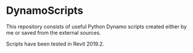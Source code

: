 # DynamoScripts

This repository consists of useful Python Dynamo scripts created either by me or saved from the external sources.

Scripts have been tested in Revit 2019.2.
